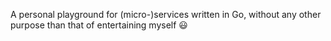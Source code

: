 A personal playground for (micro-)services written in Go, without any other purpose than that of entertaining myself 😃
